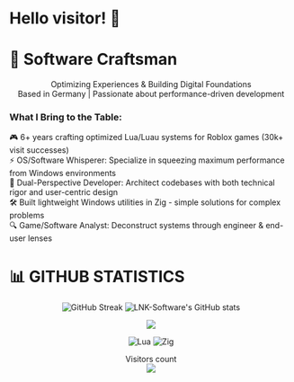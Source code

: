 
# Hello visitor! :wave:

# 🚀 Software Craftsman
<div align="center"> Optimizing Experiences & Building Digital Foundations </div>
<div align="center"> Based in Germany | Passionate about performance-driven development </div>


  ### What I Bring to the Table:
  
  <summary>🎮 6+ years crafting optimized Lua/Luau systems for Roblox games (30k+ visit successes)</summary>
  
  <summary>⚡ OS/Software Whisperer: Specialize in squeezing maximum performance from Windows environments</summary>
  
  <summary>🧠 Dual-Perspective Developer: Architect codebases with both technical rigor and user-centric design</summary>
  
  <summary>🛠️ Built lightweight Windows utilities in Zig - simple solutions for complex problems</summary>
  
  <summary>🔍 Game/Software Analyst: Deconstruct systems through engineer & end-user lenses</summary>


# 📊 GITHUB STATISTICS

<p align="center">
  <img src="https://github-readme-streak-stats.herokuapp.com?user=LNK-Software&theme=transparent&border_radius=10&date_format=j%20M%5B%20Y%5D&mode=weekly&card_width=600&card_height=200&stroke=0068EB" alt="GitHub Streak" />
  <img src="https://github-readme-stats.vercel.app/api?username=LNK-Software&show_icons=true&theme=transparent" alt="LNK-Software's GitHub stats" />
</p>

<div align="center">
</div>

<div align="center">
  <a href="https://github.com/LNK-Software/LNK-Software">
    <img align="center" src="https://github-readme-stats.vercel.app/api/top-langs/?username=LNK-Software&hide=java,html,tex&title_color=ffffff&text_color=c9cacc&icon_color=2bbc8a&bg_color=1d1f21&langs_count=3" />
  </a>
</div>

<p align="center">
  <img src="https://img.shields.io/badge/Lua-11111C?style=for-the-badge&logo=lua&logoColor=white" alt="Lua" />
  <img src="https://img.shields.io/badge/Zig-11111C?style=for-the-badge&logo=zig&logoColor=F7DF1E" alt="Zig" />
</p>

<p align="center"> 
  Visitors count<br>
  <img src="https://profile-counter.glitch.me/LNK-Software/count.svg" />
</p>
